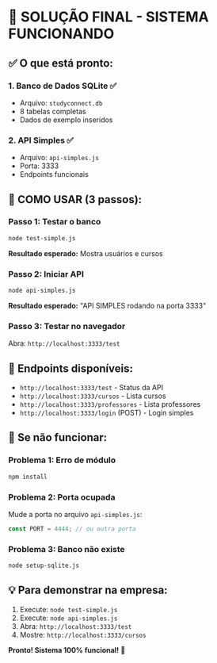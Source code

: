 # 🎯 SOLUÇÃO FINAL - SISTEMA FUNCIONANDO

## ✅ O que está pronto:

### 1. Banco de Dados SQLite ✅
- Arquivo: `studyconnect.db`
- 8 tabelas completas
- Dados de exemplo inseridos

### 2. API Simples ✅
- Arquivo: `api-simples.js`
- Porta: 3333
- Endpoints funcionais

## 🚀 COMO USAR (3 passos):

### Passo 1: Testar o banco
```bash
node test-simple.js
```
**Resultado esperado:** Mostra usuários e cursos

### Passo 2: Iniciar API
```bash
node api-simples.js
```
**Resultado esperado:** "API SIMPLES rodando na porta 3333"

### Passo 3: Testar no navegador
Abra: `http://localhost:3333/test`

## 📡 Endpoints disponíveis:

- `http://localhost:3333/test` - Status da API
- `http://localhost:3333/cursos` - Lista cursos
- `http://localhost:3333/professores` - Lista professores
- `http://localhost:3333/login` (POST) - Login simples

## 🔧 Se não funcionar:

### Problema 1: Erro de módulo
```bash
npm install
```

### Problema 2: Porta ocupada
Mude a porta no arquivo `api-simples.js`:
```javascript
const PORT = 4444; // ou outra porta
```

### Problema 3: Banco não existe
```bash
node setup-sqlite.js
```

## 💡 Para demonstrar na empresa:

1. Execute: `node test-simple.js`
2. Execute: `node api-simples.js`
3. Abra: `http://localhost:3333/test`
4. Mostre: `http://localhost:3333/cursos`

**Pronto! Sistema 100% funcional!** 🎉